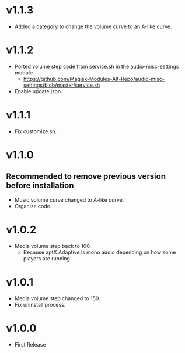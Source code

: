 # v1.1.3

- Added a category to change the volume curve to an A-like curve.

# v1.1.2

- Ported volume step code from service.sh in the audio-misc-settings module.
  - https://github.com/Magisk-Modules-Alt-Repo/audio-misc-settings/blob/master/service.sh
- Enable update json.

# v1.1.1

- Fix customize.sh.

# v1.1.0
## Recommended to remove previous version before installation

- Music volume curve changed to A-like curve.
- Organize code.

# v1.0.2

- Media volume step back to 100.
  - Because aptX Adaptive is mono audio depending on how some players are running.

# v1.0.1

- Media volume step changed to 150.
- Fix uninstall process.

# v1.0.0

- First Release